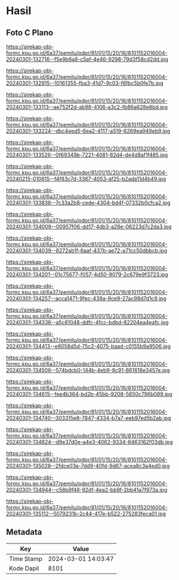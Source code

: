 # Hasil

## Foto C Plano

https://sirekap-obj-formc.kpu.go.id/6a37/pemilu/pdpr/81/01/15/20/16/8101152016004-20240301-132716--f5e9b6a8-c5af-4e46-9298-79d3f58cd2dd.jpg

https://sirekap-obj-formc.kpu.go.id/6a37/pemilu/pdpr/81/01/15/20/16/8101152016004-20240301-132915--10161355-fba3-41d7-9c03-f6fbc5b0fe7b.jpg

https://sirekap-obj-formc.kpu.go.id/6a37/pemilu/pdpr/81/01/15/20/16/8101152016004-20240301-133113--ae752f2d-ab98-4106-a3c2-fb86a628e8bd.jpg

https://sirekap-obj-formc.kpu.go.id/6a37/pemilu/pdpr/81/01/15/20/16/8101152016004-20240301-133224--dbc4eed5-6ea2-4117-a519-6269ea949eb9.jpg

https://sirekap-obj-formc.kpu.go.id/6a37/pemilu/pdpr/81/01/15/20/16/8101152016004-20240301-133526--0f69349b-7221-4081-82d4-de4d8af1f485.jpg

https://sirekap-obj-formc.kpu.go.id/6a37/pemilu/pdpr/81/01/15/20/16/8101152016004-20240215-010615--f4f83c7d-3367-4053-af25-b2ada11d4b49.jpg

https://sirekap-obj-formc.kpu.go.id/6a37/pemilu/pdpr/81/01/15/20/16/8101152016004-20240301-133838--7c33a2b8-cede-4304-bd4f-07332b0cfca2.jpg

https://sirekap-obj-formc.kpu.go.id/6a37/pemilu/pdpr/81/01/15/20/16/8101152016004-20240301-134009--00957f06-dd17-4db3-a28e-06223d7c2da3.jpg

https://sirekap-obj-formc.kpu.go.id/6a37/pemilu/pdpr/81/01/15/20/16/8101152016004-20240301-134039--8272ab1f-6aaf-437b-ae72-a71cc50dbbcb.jpg

https://sirekap-obj-formc.kpu.go.id/6a37/pemilu/pdpr/81/01/15/20/16/8101152016004-20240301-134201--01c75677-f057-4d50-9079-2c679e9f3723.jpg

https://sirekap-obj-formc.kpu.go.id/6a37/pemilu/pdpr/81/01/15/20/16/8101152016004-20240301-134257--acca1471-9fec-439a-9ce9-27ac98d7d1c9.jpg

https://sirekap-obj-formc.kpu.go.id/6a37/pemilu/pdpr/81/01/15/20/16/8101152016004-20240301-134336--a5c81048-ddfc-4fcc-bdbd-82204ea4eafc.jpg

https://sirekap-obj-formc.kpu.go.id/6a37/pemilu/pdpr/81/01/15/20/16/8101152016004-20240301-134413--e8058d5d-75c2-4075-baad-c0155b9a9506.jpg

https://sirekap-obj-formc.kpu.go.id/6a37/pemilu/pdpr/81/01/15/20/16/8101152016004-20240301-134506--574bdcb0-144b-4eb9-8c91-861618e3457e.jpg

https://sirekap-obj-formc.kpu.go.id/6a37/pemilu/pdpr/81/01/15/20/16/8101152016004-20240301-134615--fee4b364-bd2b-45bb-9208-5650c796b089.jpg

https://sirekap-obj-formc.kpu.go.id/6a37/pemilu/pdpr/81/01/15/20/16/8101152016004-20240301-134740--303315e8-7847-4334-b7a7-eeb97ed5b2ab.jpg

https://sirekap-obj-formc.kpu.go.id/6a37/pemilu/pdpr/81/01/15/20/16/8101152016004-20240301-134824--d9e37d0e-a4e3-4062-9334-6463162f03db.jpg

https://sirekap-obj-formc.kpu.go.id/6a37/pemilu/pdpr/81/01/15/20/16/8101152016004-20240301-135028--2fdce03e-7dd9-40fd-9d67-acea8c3a4ed0.jpg

https://sirekap-obj-formc.kpu.go.id/6a37/pemilu/pdpr/81/01/15/20/16/8101152016004-20240301-134944--c58b9f48-92df-4ea2-bb9f-2bb41a7f973a.jpg

https://sirekap-obj-formc.kpu.go.id/6a37/pemilu/pdpr/81/01/15/20/16/8101152016004-20240301-135112--5079231b-2c44-417e-b522-275283feca01.jpg


## Metadata

| Key        | Value               |
| ---------- | ------------------- |
| Time Stamp | 2024-03-01 14:03:47 |
| Kode Dapil | 8101                |



